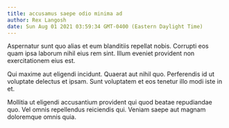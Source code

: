 ```yaml
---
title: accusamus saepe odio minima ad
author: Rex Langosh
date: Sun Aug 01 2021 03:59:34 GMT-0400 (Eastern Daylight Time)
---
```

Aspernatur sunt quo alias et eum blanditiis repellat nobis. Corrupti eos quam ipsa laborum nihil eius rem sint. Illum eveniet provident non exercitationem eius est.

 Qui maxime aut eligendi incidunt. Quaerat aut nihil quo. Perferendis id ut voluptate delectus et ipsam. Sunt voluptatem et eos tenetur illo modi iste in et.

 Mollitia ut eligendi accusantium provident qui quod beatae repudiandae quo. Vel omnis repellendus reiciendis qui. Veniam saepe aut magnam doloremque omnis quia.